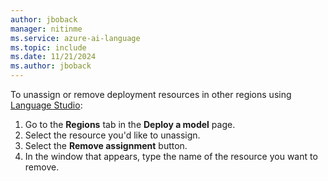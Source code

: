 ```yaml
---
author: jboback
manager: nitinme
ms.service: azure-ai-language
ms.topic: include
ms.date: 11/21/2024
ms.author: jboback
---
```



To unassign or remove deployment resources in other regions using [Language Studio](https://aka.ms/LanguageStudio):
1. Go to the **Regions** tab in the **Deploy a model** page.
2. Select the resource you'd like to unassign.
3. Select the **Remove assignment** button.
4. In the window that appears, type the name of the resource you want to remove. 
